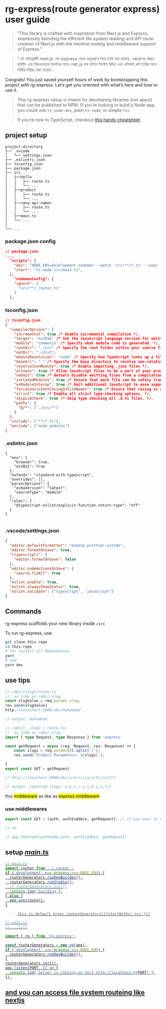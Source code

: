 # rg-express(route generator express) user guide

> "This library is crafted with inspiration from Next.js and Express, seamlessly blending the efficient file system reading and API route creation of Next.js with the intuitive routing and middleware support of Express."

> "এই লাইব্রেরিটি next.js এবং express থেকে অনুপ্রেরণা নিয়ে তৈরি করা হয়েছে, এক্সপ্রেসের স্বজ্ঞাত রাউটিং এবং মিডলওয়্যার সমর্থনের সাথে নেক্সট.js দক্ষ ফাইল সিস্টেম রিডিং এবং এপিআই রুট তৈরির সাথে নির্বিঘ্নে মিশ্রিত করা হয়েছে।

Congrats! You just saved yourself hours of work by bootstrapping this project with rg-express. Let’s get you oriented with what’s here and how to use it.

> This rg-express setup is meant for developing libraries (not apps!) that can be published to NPM. If you’re looking to build a Node app, you could use `ts-node-dev`, plain `ts-node`, or simple `tsc`.

> If you’re new to TypeScript, checkout [this handy cheatsheet](https://devhints.io/typescript)

## project setup

```
project-directory
├── .vscode
│   └── settings.json
├── .eslintrc.json
├── tsconfig.json
├── package.json
├── src
│   ├──hello
│   │   ├── route.ts
│   │   └── ...
│   ├──product
│   │   ├── route.ts
│   │   └── ...
│   ├──<any-api-name>
│   │   ├── route.ts
│   │   └── ...
│   ├──main.ts
│   └── ..
│
└── ...

```

### package.json config

```json
// package.json
...,
  "scripts": {
    "dev": "NODE_ENV=development nodemon --watch 'src/**/*.ts' --exec 'ts-node -r tsconfig-paths/register' src/main.ts",
    "start": "ts-node src/main.ts",
  },
    "nodemonConfig": {
    "ignore": [
      "src/**/_router.ts"
    ]
  },
```

### tsconfig.json

```json
// tsconfig.json
{
  "compilerOptions": {
    "incremental": true /* Enable incremental compilation */,
    "target": "es2016" /* Set the JavaScript language version for emitted JavaScript and include compatible library declarations. */,
    "module": "commonjs" /* Specify what module code is generated. */,
    "rootDir": "./src" /* Specify the root folder within your source files. */,
    "outDir": "./dist",
    "moduleResolution": "node" /* Specify how TypeScript looks up a file from a given module specifier. */,
    "baseUrl": "." /* Specify the base directory to resolve non-relative module names. */,
    "resolveJsonModule": true /* Enable importing .json files */,
    "allowJs": true /* Allow JavaScript files to be a part of your program. Use the `checkJS` option to get errors from these files. */,
    "noEmit": true /* default Disable emitting files from a compilation. */,
    "isolatedModules": true /* Ensure that each file can be safely transpiled without relying on other imports. */,
    "esModuleInterop": true /* Emit additional JavaScript to ease support for importing CommonJS modules. This enables `allowSyntheticDefaultImports` for type compatibility. */,
    "forceConsistentCasingInFileNames": true /* Ensure that casing is correct in imports. */,
    "strict": true /* Enable all strict type-checking options. */,
    "skipLibCheck": true /* Skip type checking all .d.ts files. */,
    "paths": {
      "@/*": ["./src/*"]
    }
  },
  "include": ["**/*.ts"],
  "exclude": ["node_modules"]
}
```

### .eslintrc.json

```josn
{
  "env": {
    "browser": true,
    "es2021": true
  },
  "extends": "standard-with-typescript",
  "overrides": [],
  "parserOptions": {
    "ecmaVersion": "latest",
    "sourceType": "module"
  },
  "rules": {
    "@typescript-eslint/explicit-function-return-type": "off"
  }
}


```

### .vscode/settings.json

```json
{
  "editor.defaultFormatter": "esbenp.prettier-vscode",
  "editor.formatOnSave": true,
  "[typescript]": {
    "editor.formatOnSave": false
  },
  "editor.codeActionsOnSave": {
    "source.fixAll": true
  },
  "eslint.enable": true,
  "eslint.alwaysShowStatus": true,
  "eslint.validate": ["typescript", "javascript"]
}
```

## Commands

rg-express scaffolds your new library inside `/src`.

To run rg-express, use:

```bash
git clone this repo
cd this-repo
# for install all depandances
yarn
# and
yarn dev

```

## use tips

```ts
// /abc/[slug]/route.ts
//  as like as /abc/:slug
const slugValue = req.params.slug;
res.send(slugValue)
http://localhost:3000/abc/muhammad

// output: muhammad

```

```ts
// /abc/[..slug] / route.ts;
//  as like as /abc/:slug
import { type Request, type Response } from 'express'

const getRequest = async (req: Request, res: Response) => {
    const slugs = req.params[0].split('/');
    res.send(`Product Parameters: ${slugs}`);

}
export const GET = getRequest

// http://localhost:3000/abc/n/o/c/r/a/s/h/s/o/f/t

// output: Captured slugs: n,o,c,r,a,s,h,s,o,f,t
```

this <mark>middleware</mark> as like as <mark>express middleware</mark>

### use middlewares

```ts
export const GET = [auth, authIsAdmin, getRequest]; // if you want to use middlewares

// to

// app.[method](pathname,auth, authIsAdmin, getRequest)
```

## setup <i><u>main.ts<u></i>

```ts
// main.ts
import router from './_router';
if ('development' === process.env.NODE_ENV) {
  routerGenerators.runDevBuilder();
  routerGenerators.runStudio();
  // routerGenerators.init()
  console.log('building');
} else {
  app.use(router);
}
```

> `this is default props routerGenerators([{startWiths:'src'}])`

```ts
// main.ts
// ...*/**

import { rg } from 'rg-express';

const routerGenerators = new rg(app);
if ('development' === process.env.NODE_ENV) {
  routerGenerators.runDevBuilder();
}
routerGenerators.init();
app.listen(PORT, () => {
  console.log(`Server is running on port http://localhost:${PORT}`);
});
```

## and you can access file system routeing like nextjs
